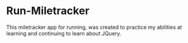# Run-Miletracker


This miletracker app for running, was created to practice my abilities at learning and continuing to learn about JQuery. 
